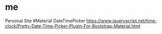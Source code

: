 # me
Personal Site
#Material DateTimePicker
https://www.jqueryscript.net/time-clock/Pretty-Date-Time-Picker-Plugin-For-Bootstrap-Material.html
